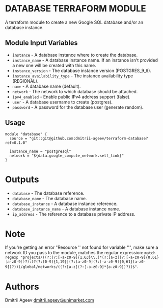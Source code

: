 DATABASE TERRAFORM MODULE
=========================

A terraform module to create a new Google SQL database and/or an database instance.


Module Input Variables
----------------------

 - `instance` - A database instance where to create the database.
 - `instance_name` - A database instance name. If an instance isn't provided a new one will be created with this name.
 - `instance_version` - The database instance version (POSTGRES_9_6).
 - `instance_availability_type` - The instance availability type (REGIONAL).
 - `name` - A database name (default).
 - `network` - The network to which database should be attached.
 - `ipv4_enabled` - Enable public IPv4 address support (false).
 - `user` - A database username to create (postgres).
 - `password` - A password for the database user (generate random).


Usage
-----

```hcl
module "database" {
  source = "git::git@github.com:dmitrii-ageev/terraform-database?ref=0.1.0"

  instance_name = "postgresql"
  network = "${data.google_compute_network.self_link}"
}
```


Outputs
=======

 - `database` - The database reference.
 - `database_name` - The database name.
 - `database_instance` - A database instance reference.
 - `database_instance_name` - A database instance name.
 - `ip_address` - The reference to a database private IP address.

Note
====

If you're getting an error "Resource '<some resource>' not found for variable '<some variable>'",
make sure a network ID you pass to the module, matches the regular expression: 
`match regexp "projects/((?:(?:[-a-z0-9]{1,63}\\.)*(?:[a-z](?:[-a-z0-9]{0,61}[a-z0-9])?):)?(?:[0-9]{1,19}|(?:[a-z0-9](?:[-a-z0-9]{0,61}[a-z0-9])?)))/global/networks/((?:[a-z](?:[-a-z0-9]*[a-z0-9])?))$"`.

Authors
=======

Dmitrii Ageev <dmitrii.ageev@unimarket.com>
